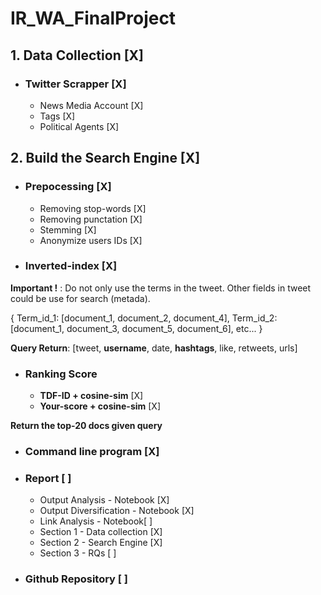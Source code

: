 # IR_WA_FinalProject

## 1. Data Collection [X]
* ### Twitter Scrapper [X]
	* News Media Account [X]
	* Tags [X]
	* Political Agents [X]

## 2. Build the Search Engine [X]
* ### Prepocessing [X]
	* Removing stop-words [X]
	* Removing punctation [X]
	* Stemming [X]
	* Anonymize users IDs [X]
 
 * ### Inverted-index [X]
 
 **Important !** : Do not only use the terms in the tweet. Other fields in tweet could be use for search (metada).
 
  {
	   Term_id_1: [document_1, document_2, document_4],
	   Term_id_2: [document_1, document_3, document_5, document_6], 
	   etc...
  }
  
  **Query Return**: [tweet, **username**, date, **hashtags**, like, retweets, urls]
  
* ### Ranking Score
	* **TDF-ID + cosine-sim** [X]
	* **Your-score + cosine-sim** [X]
	
**Return the top-20 docs given query**

* ### Command line program [X]
* ### Report [ ]
	* Output Analysis - Notebook [X]
	* Output Diversification - Notebook [X]
	* Link Analysis - Notebook[ ]
	* Section 1 - Data collection [X]
	* Section 2 - Search Engine [X]
	* Section 3 - RQs [ ]

* ### Github Repository [ ]
